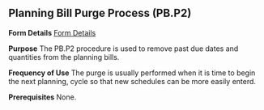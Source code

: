 ## Planning Bill Purge Process (PB.P2)
<PageHeader />

**Form Details**
[Form Details](../PB-P2-1/README.md)

**Purpose**
The PB.P2 procedure is used to remove past due dates and quantities from the
planning bills.

**Frequency of Use**
The purge is usually performed when it is time to begin the next planning,
cycle so that new schedules can be more easily enterd.

**Prerequisites**
None.

<badge text= "Version 8.10.57 " vertical="middle" />

<PageFooter />
